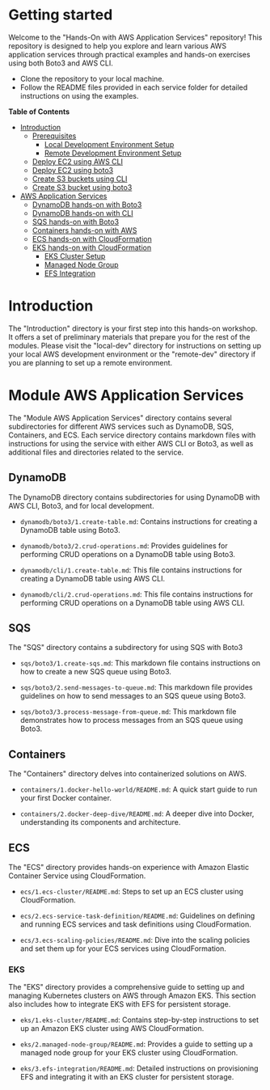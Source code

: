 # Getting started
Welcome to the "Hands-On with AWS Application Services" repository! This repository is designed to help you explore and learn various AWS application services through practical examples and hands-on exercises using both Boto3 and AWS CLI.

- Clone the repository to your local machine.
- Follow the README files provided in each service folder for detailed instructions on using the examples.

**Table of Contents**

- [Introduction](./introduction)
  - [Prerequisites](./introduction/1.prerequesites)
    - [Local Development Environment Setup](./introduction/1.prerequesites/local-dev)
    - [Remote Development Environment Setup](./introduction/1.prerequesites/remote-dev)
  - [Deploy EC2 using AWS CLI](./introduction/2.ec2/1.deploy-ec2-using-aws-cli.md)
  - [Deploy EC2 using boto3](./introduction/2.ec2/2.deploy-ec2-using-boto3.md)
  - [Create S3 buckets using CLI](./introduction/3.s3/1.create-s3-bucket-and-upload-file-using-cli.md)
  - [Create S3 bucket using boto3](./introduction/3.s3/2.create-s3-bucket-using-boto3.md)
- [AWS Application Services](./module-aws-application-serices)
  - [DynamoDB hands-on with Boto3](./module-aws-application-serices/dynamodb/boto3)
  - [DynamoDB hands-on with CLI](./module-aws-application-serices/dynamodb/cli)
  - [SQS hands-on with Boto3](./module-aws-application-serices/sqs/boto3)
  - [Containers hands-on with AWS](./module-aws-application-serices/containers)
  - [ECS hands-on with CloudFormation](./module-aws-application-serices/ecs)
  - [EKS hands-on with CloudFormation](./module-aws-application-serices/eks)
    - [EKS Cluster Setup](./module-aws-application-serices/eks/1.eks-cluster)
    - [Managed Node Group](./module-aws-application-serices/eks/2.managed-node-group)
    - [EFS Integration](./module-aws-application-serices/eks/3.efs-integration)

# Introduction

  The "Introduction" directory is your first step into this hands-on workshop. It offers a set of preliminary materials that prepare you for the rest of the modules. Please visit the "local-dev" directory for instructions on setting up your local AWS development environment or the "remote-dev" directory if you are planning to set up a remote environment.

 
# Module AWS Application Services
  The "Module AWS Application Services" directory contains several subdirectories for different AWS services such as DynamoDB, SQS, Containers, and ECS. Each service directory contains markdown files with instructions for using the service with either AWS CLI or Boto3, as well as additional files and directories related to the service.

## DynamoDB
  The DynamoDB directory contains subdirectories for using DynamoDB with AWS CLI, Boto3, and for local development.

  - `dynamodb/boto3/1.create-table.md`: Contains instructions for creating a DynamoDB table using Boto3.
  
  - `dynamodb/boto3/2.crud-operations.md`: Provides guidelines for performing CRUD operations on a DynamoDB table using Boto3.

  - `dynamodb/cli/1.create-table.md`: This file contains instructions for creating a DynamoDB table using AWS CLI.

  - `dynamodb/cli/2.crud-operations.md`: This file contains instructions for performing CRUD operations on a DynamoDB table using AWS CLI.

## SQS
  The "SQS" directory contains a subdirectory for using SQS with Boto3

  - `sqs/boto3/1.create-sqs.md`: This markdown file contains instructions on how to create a new SQS queue using Boto3.
  
  - `sqs/boto3/2.send-messages-to-queue.md`: This markdown file provides guidelines on how to send messages to an SQS queue using Boto3.
  
  - `sqs/boto3/3.process-message-from-queue.md`: This markdown file demonstrates how to process messages from an SQS queue using Boto3.

## Containers
  The "Containers" directory delves into containerized solutions on AWS.
    
  - `containers/1.docker-hello-world/README.md`: A quick start guide to run your first Docker container.
    
  - `containers/2.docker-deep-dive/README.md`: A deeper dive into Docker, understanding its components and architecture.

  ## ECS
  The "ECS" directory provides hands-on experience with Amazon Elastic Container Service using CloudFormation.

  - `ecs/1.ecs-cluster/README.md`: Steps to set up an ECS cluster using CloudFormation.
    
  - `ecs/2.ecs-service-task-definition/README.md`: Guidelines on defining and running ECS services and task definitions using CloudFormation.
    
  - `ecs/3.ecs-scaling-policies/README.md`: Dive into the scaling policies and set them up for your ECS services using CloudFormation.

  ### EKS
  The "EKS" directory provides a comprehensive guide to setting up and managing Kubernetes clusters on AWS through Amazon EKS. This section also includes how to integrate EKS with EFS for persistent storage.

  - `eks/1.eks-cluster/README.md`: Contains step-by-step instructions to set up an Amazon EKS cluster using AWS CloudFormation.
    
  - `eks/2.managed-node-group/README.md`: Provides a guide to setting up a managed node group for your EKS cluster using CloudFormation.
    
  - `eks/3.efs-integration/README.md`: Detailed instructions on provisioning EFS and integrating it with an EKS cluster for persistent storage.